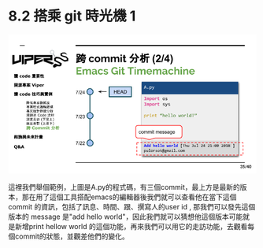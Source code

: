 # 8.2 搭乘 git 時光機 1

![](../.gitbook/assets/coscup-versionpython-kai-yuan-ruan-ti-kao-gu-34.png)

這裡我們舉個範例，上圖是A.py的程式碼，有三個commit，最上方是最新的版本，那在用了這個工具搭配emacs的編輯器後我們就可以查看他在當下這個 commit 的資訊，包括了訊息、時間、跟、撰寫人的user id , 那我們可以發先這個版本的 message 是"add hello world"，因此我們就可以猜想他這個版本可能就是新增print hellow world 的這個功能，再來我們可以用它的走訪功能，去觀看每個commit的狀態，並觀差他們的變化。
